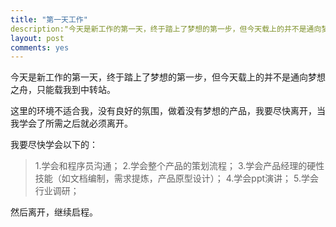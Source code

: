 ```yaml
---
title: "第一天工作"
description:"今天是新工作的第一天，终于踏上了梦想的第一步，但今天载上的并不是通向梦想之舟，只能载我到中转站。"
layout: post
comments: yes
---
```


今天是新工作的第一天，终于踏上了梦想的第一步，但今天载上的并不是通向梦想之舟，只能载我到中转站。

这里的环境不适合我，没有良好的氛围，做着没有梦想的产品，我要尽快离开，当我学会了所需之后就必须离开。

我要尽快学会以下的：

>1.学会和程序员沟通；
2.学会整个产品的策划流程；
3.学会产品经理的硬性技能（如文档编制，需求提炼，产品原型设计）；
4.学会ppt演讲；
5.学会行业调研；


然后离开，继续启程。